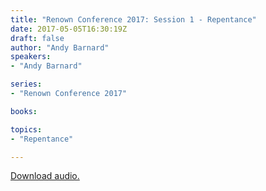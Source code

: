 ```yaml
---
title: "Renown Conference 2017: Session 1 - Repentance"
date: 2017-05-05T16:30:19Z
draft: false
author: "Andy Barnard"
speakers:
- "Andy Barnard"

series:
- "Renown Conference 2017"

books:

topics:
- "Repentance"

---
```

[Download audio.](https://s3-eu-west-1.amazonaws.com/renownchurch/sermons/2017/05/2017-05-05_Conference-Session1_LQ.mp3)